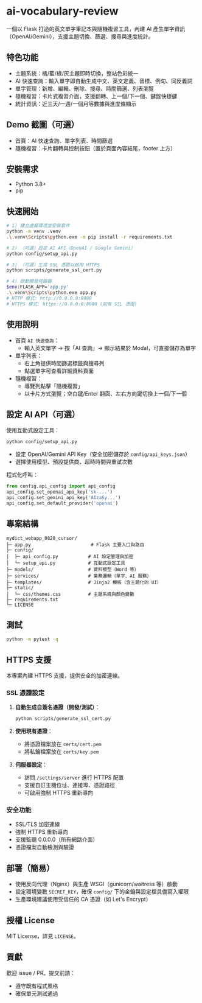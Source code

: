 # ai-vocabulary-review

一個以 Flask 打造的英文單字筆記本與隨機複習工具，內建 AI 產生單字資訊（OpenAI/Gemini），支援主題切換、篩選、搜尋與進度統計。

## 特色功能
- 主題系統：橘/藍/綠/灰主題即時切換，整站色彩統一
- AI 快速查詢：輸入單字即自動生成中文、英文定義、音標、例句、同反義詞
- 單字管理：新增、編輯、刪除、搜尋、時間篩選、列表瀏覽
- 隨機複習：卡片式複習介面，支援翻轉、上一個/下一個、鍵盤快捷鍵
- 統計資訊：近三天/一週/一個月等數據與進度條顯示

## Demo 截圖（可選）
- 首頁：AI 快速查詢、單字列表、時間篩選
- 隨機複習：卡片翻轉與控制按鈕（置於頁面內容結尾，footer 上方）

## 安裝需求
- Python 3.8+
- pip

## 快速開始
```bash
# 1) 建立虛擬環境並安裝套件
python -m venv .venv
.\.venv\Scripts\python.exe -m pip install -r requirements.txt

# 2) （可選）設定 AI API（OpenAI / Google Gemini）
python config/setup_api.py

# 3) （可選）生成 SSL 憑證以啟用 HTTPS
python scripts/generate_ssl_cert.py

# 4) 啟動開發伺服器
$env:FLASK_APP='app.py'
.\.venv\Scripts\python.exe app.py
# HTTP 模式: http://0.0.0.0:8080
# HTTPS 模式: https://0.0.0.0:8080 (如有 SSL 憑證)
```

## 使用說明
- 首頁 `AI 快速查詢`：
  - 輸入英文單字 → 按「AI 查詢」→ 顯示結果於 Modal，可直接儲存為單字
- 單字列表：
  - 右上角提供時間篩選標籤與搜尋列
  - 點選單字可查看詳細資料頁面
- 隨機複習：
  - 導覽列點擊「隨機複習」
  - 以卡片方式瀏覽；空白鍵/Enter 翻面、左右方向鍵切換上一個/下一個

## 設定 AI API（可選）
使用互動式設定工具：
```bash
python config/setup_api.py
```
- 設定 OpenAI/Gemini API Key（安全加密儲存於 `config/api_keys.json`）
- 選擇使用模型、預設提供商、超時時間與重試次數

程式化呼叫：
```python
from config.api_config import api_config
api_config.set_openai_api_key('sk-...')
api_config.set_gemini_api_key('AIzaSy...')
api_config.set_default_provider('openai')
```

## 專案結構
```
mydict_webapp_0820_cursor/
├─ app.py                      # Flask 主要入口與路由
├─ config/
│  ├─ api_config.py           # AI 設定管理與加密
│  └─ setup_api.py            # 互動式設定工具
├─ models/                    # 資料模型（Word 等）
├─ services/                  # 業務邏輯（單字、AI 服務）
├─ templates/                 # Jinja2 模板（含主題化的 UI）
├─ static/
│  └─ css/themes.css          # 主題系統與顏色變數
├─ requirements.txt
└─ LICENSE
```

## 測試
```bash
python -m pytest -q
```

## HTTPS 支援
本專案內建 HTTPS 支援，提供安全的加密連線。

### SSL 憑證設定
1. **自動生成自簽名憑證（開發/測試）**：
   ```bash
   python scripts/generate_ssl_cert.py
   ```

2. **使用現有憑證**：
   - 將憑證檔案放在 `certs/cert.pem`
   - 將私鑰檔案放在 `certs/key.pem`

3. **伺服器設定**：
   - 訪問 `/settings/server` 進行 HTTPS 配置
   - 支援自訂主機位址、連接埠、憑證路徑
   - 可啟用強制 HTTPS 重新導向

### 安全功能
- SSL/TLS 加密連線
- 強制 HTTPS 重新導向
- 支援監聽 0.0.0.0（所有網路介面）
- 憑證檔案自動檢測與驗證

## 部署（簡易）
- 使用反向代理（Nginx）與生產 WSGI（gunicorn/waitress 等）啟動
- 設定環境變數 `SECRET_KEY`，確保 `config/` 下的金鑰與設定檔具備寫入權限
- 生產環境建議使用受信任的 CA 憑證（如 Let's Encrypt）

## 授權 License
MIT License，詳見 `LICENSE`。

## 貢獻
歡迎 issue / PR。提交前請：
- 遵守既有程式風格
- 確保單元測試通過


